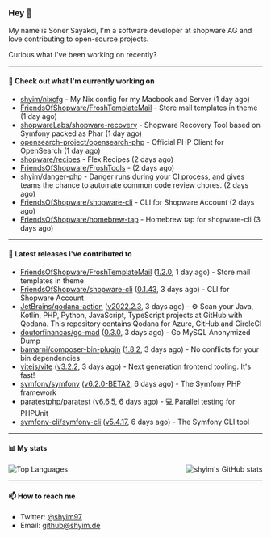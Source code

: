### Hey 👋

My name is Soner Sayakci, I'm a software developer at shopware AG and love contributing to open-source projects.

Curious what I've been working on recently?

---

#### 👷 Check out what I'm currently working on

- [shyim/nixcfg](https://github.com/shyim/nixcfg) - My Nix config for my Macbook and Server (1 day ago)
- [FriendsOfShopware/FroshTemplateMail](https://github.com/FriendsOfShopware/FroshTemplateMail) - Store mail templates in theme (1 day ago)
- [shopwareLabs/shopware-recovery](https://github.com/shopwareLabs/shopware-recovery) - Shopware Recovery Tool based on Symfony packed as Phar (1 day ago)
- [opensearch-project/opensearch-php](https://github.com/opensearch-project/opensearch-php) - Official PHP Client for OpenSearch (1 day ago)
- [shopware/recipes](https://github.com/shopware/recipes) - Flex Recipes (2 days ago)
- [FriendsOfShopware/FroshTools](https://github.com/FriendsOfShopware/FroshTools) -  (2 days ago)
- [shyim/danger-php](https://github.com/shyim/danger-php) - Danger runs during your CI process, and gives teams the chance to automate common code review chores. (2 days ago)
- [FriendsOfShopware/shopware-cli](https://github.com/FriendsOfShopware/shopware-cli) - CLI for Shopware Account (2 days ago)
- [FriendsOfShopware/homebrew-tap](https://github.com/FriendsOfShopware/homebrew-tap) - Homebrew tap for shopware-cli (3 days ago)

---

#### 🔭 Latest releases I've contributed to

- [FriendsOfShopware/FroshTemplateMail](https://github.com/FriendsOfShopware/FroshTemplateMail) ([1.2.0](https://github.com/FriendsOfShopware/FroshTemplateMail/releases/tag/1.2.0), 1 day ago) - Store mail templates in theme
- [FriendsOfShopware/shopware-cli](https://github.com/FriendsOfShopware/shopware-cli) ([0.1.43](https://github.com/FriendsOfShopware/shopware-cli/releases/tag/0.1.43), 3 days ago) - CLI for Shopware Account
- [JetBrains/qodana-action](https://github.com/JetBrains/qodana-action) ([v2022.2.3](https://github.com/JetBrains/qodana-action/releases/tag/v2022.2.3), 3 days ago) - ⚙️ Scan your Java, Kotlin, PHP, Python, JavaScript, TypeScript projects at GitHub with Qodana. This repository contains Qodana for Azure, GitHub and CircleCI
- [doutorfinancas/go-mad](https://github.com/doutorfinancas/go-mad) ([0.3.0](https://github.com/doutorfinancas/go-mad/releases/tag/0.3.0), 3 days ago) - Go MySQL Anonymized Dump
- [bamarni/composer-bin-plugin](https://github.com/bamarni/composer-bin-plugin) ([1.8.2](https://github.com/bamarni/composer-bin-plugin/releases/tag/1.8.2), 3 days ago) - No conflicts for your bin dependencies
- [vitejs/vite](https://github.com/vitejs/vite) ([v3.2.2](https://github.com/vitejs/vite/releases/tag/v3.2.2), 3 days ago) - Next generation frontend tooling. It&#39;s fast!
- [symfony/symfony](https://github.com/symfony/symfony) ([v6.2.0-BETA2](https://github.com/symfony/symfony/releases/tag/v6.2.0-BETA2), 6 days ago) - The Symfony PHP framework
- [paratestphp/paratest](https://github.com/paratestphp/paratest) ([v6.6.5](https://github.com/paratestphp/paratest/releases/tag/v6.6.5), 6 days ago) - :computer: Parallel testing for PHPUnit
- [symfony-cli/symfony-cli](https://github.com/symfony-cli/symfony-cli) ([v5.4.17](https://github.com/symfony-cli/symfony-cli/releases/tag/v5.4.17), 6 days ago) - The Symfony CLI tool

---

#### 📊 My stats

<img align="right" alt="shyim's GitHub stats" src="https://github-readme-stats.vercel.app/api?username=shyim&count_private=1&show_icons=true&" />

![Top Languages](https://github-readme-stats.vercel.app/api/top-langs/?username=shyim)

---

#### 📫 How to reach me

- Twitter: [@shyim97](https://twitter.com/shyim97)
- Email: [github@shyim.de](mailto://github@shyim.de)
